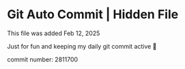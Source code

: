 # Git Auto Commit | Hidden File

This file was added Feb 12, 2025

Just for fun and keeping my daily git commit active 🤪

commit number: 2811700
